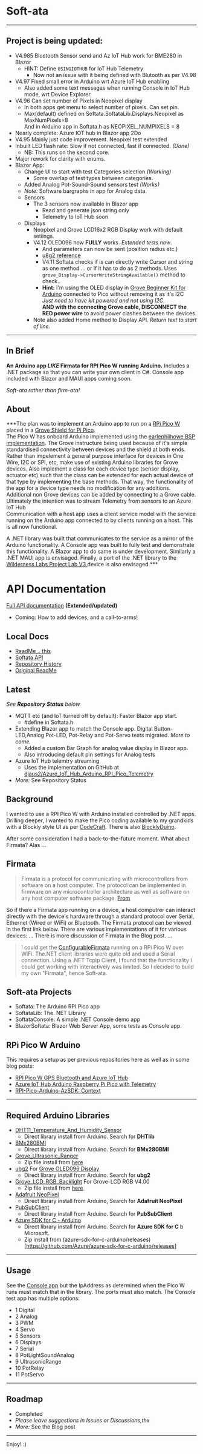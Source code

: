 # Soft-ata

<hr/>
<h2>Project is being updated:</h2>

- V4.985 Bluetooth Sensor send and Az IoT Hub work for BME280 in Blazor
  - HINT: Define ```USINGIOTHUB``` for IoT Hub Telemetry
    - Now not an issue with it being defined with Blutooth as per V4.98
- V4.97 Fixed small error in Arduino wrt Azure IoT Hub enabling
    - Also added some text messages when running Console in IoT Hub mode, wrt Device Explorer.
- V4.96 Can set number of Pixels in Neopixel display
  - In both apps get menu to select number of pixels. Can set pin.
  - Max(default) defined on Softata.SoftataLib.Displays.Neopixel as MaxNumPixels=8  
  And in Arduino app in Softata.h as NEOPIXEL_NUMPIXELS = 8
-  Nearly complete: Azure IOT hub in Blazor app 2Do
- V4.95 Mainly just code improvement. Neopixel test extended
- Inbuilt LED flash rate: Slow if not connected, fast if connected. _(Done)_
  - NB: This runs on the second core.
- Major rework for clarity with enums.
- Blazor App:
  - Change UI to start with test Categories selection _(Working)_
    - Some overlap of test types between categories.
  - Added Analog Pot-Sound-Sound sensors test _(Works)_
  - _Note:_ Software bargraphs in app for Analog data.
  - Sensors
      - The 3 sensors now available in Blazor app
        - Read and generate json string only
        - Telemetry to IoT Hub soon 
  - Displays
    - Neopixel and Grove LCD16x2 RGB Display work with default setiings.
    - V4.12 OLED096 now **FULLY** works. _Extended tests now_.
      - And parameters can now be sent (position radius etc.)
      - [u8g2 reference](https://github.com/olikraus/u8g2/wiki/u8g2reference)
      - V4.11 Softata checks if is can directly write Cursor and string  as one method
      ... or if it has to do as 2 methods. Uses ```grove_Display->CursorWriteStringAvailable()``` method to check.. 
      - **Hint:** I'm using the OLED display in [Grove Beginner Kit for Arduino](https://wiki.seeedstudio.com/Grove-Beginner-Kit-For-Arduino/) connected to Pico without removing it as it's I2C  
     _Just need to have kit powered and not using I2C._  
    **AND with the connecting Grove cable, DISCONNECT the RED power wire** to avoid power clashes between the devices.
    - Note also added Home method to Display API. _Return text to start of line._

<hr/>

## In Brief
**An Arduino app _LIKE_ Firmata for RPI Pico W running Arduino.**
Includes a .NET package so that you can write your own client in C#. 
Console app included with Blazor and MAUI apps coming soon.
  
_Soft-ata rather than firm-ata!_ 

## About

***The plan was to implement an Arduino app to run on a [RPi Pico W](https://www.raspberrypi.com/documentation/microcontrollers/raspberry-pi-pico.html) placed in a [Grove Shield for Pi Pico](https://www.seeedstudio.com/Grove-Shield-for-Pi-Pico-v1-0-p-4846.html).  
The Pico W has onboard Arduino implemented using the [earlephilhowe BSP implementation](https://github.com/earlephilhower/arduino-pico). 
The Grove instructure being used because of it's simple standardised connectivity between devices and the shield at both ends.
Rather than impelement a general purpose interface for devices in One Wire, I2C or SPI, etc, 
make use of existing Arduino libraries for Grove devices. 
Also implement a class for each device type (sensor display, actuator etc) such
that the class can be extended for each actual device of that type by implementing the base methods. 
That way, the functionality of the app for a device type needs no modification for any additions. 
Additional non Grove devices can be added by connecting to a Grove cable.   
Ultimately the intention was to stream Telemetry from sensors to an Azure IoT Hub  
Communication with a host app uses a client service model with the service running on the Arduino app connected to by clients running on a host. 
This is all now functional. 

A .NET library was built that communicates to the service as a mirror of the Arduino functionality. 
A Console app was built to fully test and demonstrate this functionality. A Blazor app to do same is under development. 
Similarly a .NET MAUI app is envisaged. Finally, a port of the .NET library to the [Wilderness Labs Project Lab V3 ](https://store.wildernesslabs.co/products/project-lab-board)device is also envisaged.***


# API Documentation

[Full API documentation](https://davidjones.sportronics.com.au/cats/softata/) __(Extended/updated)__

- Coming: How to add devices, and a call-to-arms!

## Local Docs

- [ReadMe .. this](./README.md)
- [Softata API](./SoftataAPI.md)
- [Repository History](./RepositoryHistory.md)
- [Original ReadMe](./OldREADME.md)

## Latest

_See **Repository Status** below._
- MQTT etc (and IoT turned off by default): Faster Blazor app start.
  - #define in Softata.h
- Extending Blazor app to match the Console app. Digital Button-LED,Analog Pot-LED, Pot-Relay and Pot-Servo tests migrated.  _More to come._
  - Added a custom Bar Graph for analog value display in Blazor app.
  - Also introducing default pin settings for Analog tests 
- Azure IoT Hub telemtry streaming
  - Uses the implementation on GitHub at [djaus2/Azure_IoT_Hub_Arduino_RPI_Pico_Telemetry](https://github.com/djaus2/Azure_IoT_Hub_Arduino_RPI_Pico_Telemetry)
- _More:_ See Repository Status

## Background
I wanted to use a RPI Pico W with Arduino installed controlled by .NET apps. Drilling deeper, 
I wanted to make the Pico coding available to my grandkids with a Blockly style UI as per 
[CodeCraft](https://ide.tinkergen.com/). There is also [BlocklyDuino](https://blocklyduino.github.io/BlocklyDuino/). 

After some consideration I had a back-to-the-future moment. What about Firmata? Alas ...


## Firmata

> Firmata is a protocol for communicating with microcontrollers from software on a host computer. The protocol can be implemented in firmware on any microcontroller architecture as well as software on any host computer software package. [From](https://github.com/firmata/arduino)

So if there a Firmata app running on a device, a host computrer can interact directly with the device's hardware through a standard protocol over Serial, Ethernet (Wired or WiFi) or Bluetooth. The Firmata protocol can be viewed in the first link below. There are various implementations of it for various devices:
... There is more discussion of Firmata in the Blog post. ...

> I could get the [ConfigurableFirmata](https://github.com/firmata/ConfigurableFirmata) running on a RPi Pico W over WiFi. The.NET client libraries were quite old and used a Serial connection. Using a .NET Tcpip Client, I found that the functionality I could get working with interactively was limited. So I decided to build my own "Firmata", hence Soft-ata.

## Soft-ata Projects

- Softata: The Arduino RPI Pico app
- SoftataLib: The. NET Library
- SoftataConsole: A simple .NET Console demo app
- BlazorSoftata: Blazor Web Server App, some tests as Console app.

## RPi Pico W Arduino

This requires a setup as per previous repositories here as well as in some blog posts:

- [RPI Pico W GPS Bluetooth and Azure IoT Hub](https://github.com/djaus2/RpiPicoWGPSandBT)
- [Azure IoT Hub Arduino Raspberry Pi Pico with Telemetry](https://github.com/djaus2/Azure_IoT_Hub_Arduino_RPI_Pico_Telemetry)
- [RPI-Pico-Arduino-AzSDK: Context](https://davidjones.sportronics.com.au/ardpico/RPI-Pico-Arduino-AzSDK-Context-pic-ard.html)


------

## Required Arduino Libraries

- [DHT11_Temperature_And_Humidity_Sensor](https://github.com/RobTillaart/Arduino/tree/master/libraries/DHTlib)
  - Direct library install from Arduino. Search for **DHTlib**
- [BMx280BMI](https://bitbucket.org/christandlg/bmx280mi/src/master/)
  - Direct library install from Arduino. Search for **BMx280BMI**
- [Grove_Ultrasonic_Ranger](https://github.com/Seeed-Studio/Seeed_Arduino_UltrasonicRanger)
  - Zip file install from [here](https://github.com/Seeed-Studio/Seeed_Arduino_UltrasonicRanger/archive/master.zip)
- [ubg2](https://github.com/olikraus/u8g2) For [Grove OLED096 Display](https://wiki.seeedstudio.com/Grove-OLED_Display_0.96inch/)
  - Direct library install from Arduino. Search for **ubg2**
- [Grove_LCD_RGB_Backlight](https://github.com/Seeed-Studio/Grove_LCD_RGB_Backlight) For Grove-LCD RGB V4.00
  - Zip file install from [here](https://github.com/Seeed-Studio/Grove_LCD_RGB_Backlight/archive/master.zip) 
- [Adafruit NeoPixel](https://github.com/adafruit/Adafruit_NeoPixel)
  - Direct library install from Arduino, Search for **Adafruit NeoPixel**
- [PubSubClient](https://pubsubclient.knolleary.net/)
  - Direct library install from Arduino. Search for **PubSubClient**
- [Azure SDK for C - Arduino](https://github.com/Azure/azure-sdk-for-c-arduino)
  - Direct library install from Arduino. Search for **Azure SDK for C** b Microsoft.
  - Zip install from (azure-sdk-for-c-arduino/releases)[https://github.com/Azure/azure-sdk-for-c-arduino/releases]
------

## Usage

See the [Console app](/SoftataConsole) but the IpAddress as determined when the Pico W runs must match that in the library. The ports must also match.
The Console test app has multiple options:

- 1  Digital
- 2  Analog
- 3  PWM
- 4  Servo
- 5  Sensors
- 6  Displays
- 7  Serial
- 8  PotLightSoundAnalog
- 9  UltrasonicRange
- 10  PotRelay
- 11  PotServo

------

## Roadmap

- Completed
- _Please leave suggestions in Issues or Discussions,thx_
- _More:_ See the Blog post 

------

Enjoy! :)




